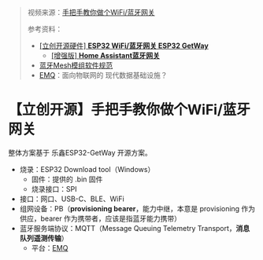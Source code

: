 > 视频来源：[手把手教你做个WiFi/蓝牙网关](https://www.bilibili.com/video/BV1xt4y1j7vK/?spm_id_from=333.337.search-card.all.click&vd_source=b736aa3d7f0fdf47b59ea3021dc810ab)
>
> 参考资料：
>
> - [[立创开源硬件] **ESP32 WiFi/蓝牙网关 ESP32 GetWay**](https://oshwhub.com/yanqisui/esp32-getway)
>   - [[增强版] **Home Assistant蓝牙网关**](https://oshwhub.com/jdbwlj/Home-Assistantlan-ya-wang-guan)
> - [蓝牙Mesh模组软件规范](https://help.aliyun.com/document_detail/173310.html?userCode=okjhlpr5)
> - [EMQ](https://www.emqx.com/zh)：面向物联网的 现代数据基础设施？

# 【立创开源】手把手教你做个WiFi/蓝牙网关

整体方案基于 乐鑫ESP32-GetWay 开源方案。

- 烧录：ESP32 Download tool（Windows）
  - 固件：提供的 .bin 固件
  - 烧录接口：SPI
- 接口：网口、USB-C、BLE、WiFi
- 组网设备：PB（**provisioning bearer**，能力中继，本意是 provisioning 作为供应，bearer 作为携带者，应该是指蓝牙能力携带）
- 蓝牙服务端协议：MQTT（Message Queuing Telemetry Transport，**消息队列遥测传输**）
  - 平台：[EMQ](https://www.emqx.com/zh)